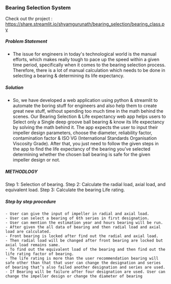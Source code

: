 ### Bearing Selection System

Check out thr project : https://share.streamlit.io/shyamgurunath/bearing_selection/bearing_class.py

##### Problem Statement
- The issue for engineers in today's technological world is the manual efforts, which makes really tough to pace up the speed within a given time period, specifically when it comes to the bearing selection process. Therefore, there is a lot of manual calculation which needs to be done in selecting a bearing & determining its life expectancy.

##### Solution
- So, we have developed a web application using python & streamlit to automate the boring stuff for engineers and also help them to create great new stuff, without spending too much time in the math behind the scenes. Our Bearing Selection & Life expectancy web app helps users to Select only a Single deep groove ball bearing & know its life expectancy by solving the math behind it. The app expects the user to input their impeller design parameters, choose the diameter, reliability factor, contamination factor & ISO VG (International Standards Organisation Viscosity Grade). After that, you just need to follow the given steps in the app to find the life expectancy of the bearing you’ve selected determining whether the chosen ball bearing is safe for the given impeller design or not.

##### METHODLOGY 

Step 1: Selection of bearing.
Step 2: Calculate the radial load, axial load, and equivalent load.
Step 3: Calculate the bearing Life rating.


##### Step by step procedure

    - User can give the input of impeller in radial and axial load.
    - User can select a bearing of 6th series in first designation.
    - User can mention the estimation year and hours bearing will be run.
    - After given the all data of bearing and then radial load and axial load are calculated.
    - Front bearing is locked after find out the radial and axial load.
    - Then radial load will be changed after front bearing are locked but axial load remains same.
    - To find out the equivalent load of the bearing and then find out the life rating factor of bearing.
    - The life rating is more than the user recommendation bearing will safe other than that that user can change the designation and series of bearing that’s also failed another designation and series are used.
    - If Bearing will be failure after four designation are used. User can change the impeller design or change the diameter of bearing


